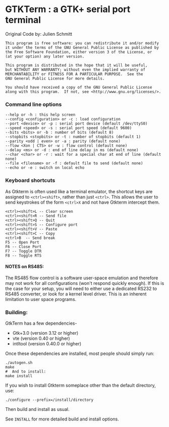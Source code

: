 # GTKTerm : a GTK+ serial port terminal
Original Code by: Julien Schmitt

    This program is free software: you can redistribute it and/or modify
    it under the terms of the GNU General Public License as published by
    the Free Software Foundation, either version 3 of the License, or
    (at your option) any later version.

    This program is distributed in the hope that it will be useful,
    but WITHOUT ANY WARRANTY; without even the implied warranty of
    MERCHANTABILITY or FITNESS FOR A PARTICULAR PURPOSE.  See the
    GNU General Public License for more details.

    You should have received a copy of the GNU General Public License
    along with this program.  If not, see <http://www.gnu.org/licenses/>.


### Command line options

    --help or -h : this help screen
    --config <configuration> or -c : load configuration
    --port <device> or -p : serial port device (default /dev/ttyS0)
    --speed <speed> or -s : serial port speed (default 9600)
    --bits <bits> or -b : number of bits (default 8)
    --stopbits <stopbits> or -t : number of stopbits (default 1)
    --parity <odd | even> or -a : parity (default none)
    --flow <Xon | CTS> or -w : flow control (default none)
    --delay <ms> or -d : end of line delay in ms (default none)
    --char <char> or -r : wait for a special char at end of line (default none)
    --file <filename> or -f : default file to send (default none)
    --echo or -e : switch on local echo

### Keyboard shortcuts 
As Gtkterm is often used like a terminal emulator,
the shortcut keys are assigned to `<ctrl><shift>`, rather than just `<ctrl>`. This allows the user to send keystrokes of the form `<ctrl>X` and not have Gtkterm intercept them.

    <ctrl><shift>L -- Clear screen
    <ctrl><shift>R -- Send file
    <ctrl><shift>Q -- Quit 
    <ctrl><shift>S -- Configure port
    <ctrl><shift>V -- Paste
    <ctrl><shift>C -- Copy
    <ctrl>B	 -- Send break
    F5 -- Open Port
    F6 -- Close Port
    F7 -- Toggle DTR
    F8 -- Toggle RTS

#### NOTES on RS485:
The RS485 flow control is a software user-space emulation and therefore may not work for all configurations (won't respond quickly enough). If this is the case for your setup, you will need to either use a dedicated RS232 to RS485 converter, or look for a kernel level driver. This is an inherent limitation to user space programs.

### Building:
GtkTerm has a few dependencies-
* Gtk+3.0 (version 3.12 or higher)
* vte (version 0.40 or higher)
* intltool (version 0.40.0 or higher)

Once these dependencies are installed, most people should simply run:

	./autogen.sh
    make
    #  And to install:
    make install

If you wish to install Gtkterm someplace other than the default directory, use:

    ./configure --prefix=/install/directory

Then build and install as usual.

 See `INSTALL` for more detailed build and install options.
